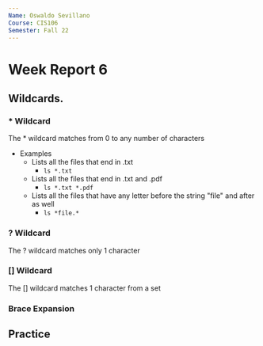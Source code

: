 ```yaml
---
Name: Oswaldo Sevillano
Course: CIS106
Semester: Fall 22
---
```


# Week Report 6

## Wildcards. 

### * Wildcard
The * wildcard matches from 0 to any number of characters
* Examples
  * Lists all the files that end in .txt
    * `ls *.txt`
  * Lists all the files that end in .txt and .pdf 
    * `ls *.txt *.pdf`
  * Lists all the files that have any letter before the string "file" and after as well
    * `ls *file.*`

### ? Wildcard
The ? wildcard matches only 1 character


### [] Wildcard
The [] wildcard matches 1 character from a set

### Brace Expansion

## Practice
